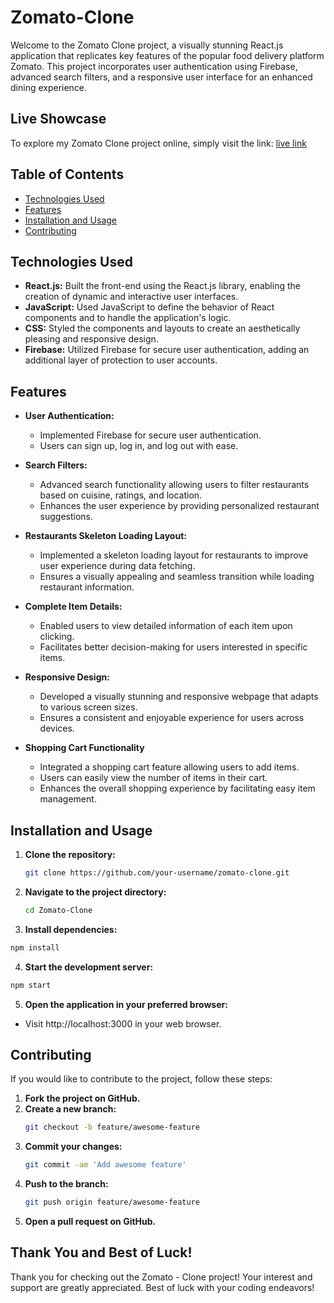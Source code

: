 # Zomato-Clone

Welcome to the Zomato Clone project, a visually stunning React.js application that replicates key features of the popular food delivery platform Zomato. This project incorporates user authentication using Firebase, advanced search filters, and a responsive user interface for an enhanced dining experience.

## Live Showcase

To explore my Zomato Clone project online, simply visit the  link: [live link](https://manjunath-zomato-clone.netlify.app/)

## Table of Contents

- [Technologies Used](#technologies-used)
- [Features](#features)
- [Installation and Usage](#installation-usage)
- [Contributing](#contributing)

## Technologies Used

- **React.js:** Built the front-end using the React.js library, enabling the creation of dynamic and interactive user interfaces.
- **JavaScript:** Used JavaScript to define the behavior of React components and to handle the application's logic.
- **CSS:** Styled the components and layouts to create an aesthetically pleasing and responsive design.
- **Firebase:** Utilized Firebase for secure user authentication, adding an additional layer of protection to user accounts.

## Features

- **User Authentication:**

  - Implemented Firebase for secure user authentication.
  - Users can sign up, log in, and log out with ease.

- **Search Filters:**

  - Advanced search functionality allowing users to filter restaurants based on cuisine, ratings, and location.
  - Enhances the user experience by providing personalized restaurant suggestions.

- **Restaurants Skeleton Loading Layout:**

  - Implemented a skeleton loading layout for restaurants to improve user experience during data fetching.
  - Ensures a visually appealing and seamless transition while loading restaurant information.
 
- **Complete Item Details:**

  - Enabled users to view detailed information of each item upon clicking.
  - Facilitates better decision-making for users interested in specific items.

- **Responsive Design:**
  - Developed a visually stunning and responsive webpage that adapts to various screen sizes.
  - Ensures a consistent and enjoyable experience for users across devices.

- **Shopping Cart Functionality**
  - Integrated a shopping cart feature allowing users to add items.
  - Users can easily view the number of items in their cart.
  - Enhances the overall shopping experience by facilitating easy item management.

  
## Installation and Usage

1. **Clone the repository:**
   ```bash
   git clone https://github.com/your-username/zomato-clone.git
   ```
2. **Navigate to the project directory:**
   ```bash
   cd Zomato-Clone
   ```
3. **Install dependencies:**

```bash
npm install
```

4. **Start the development server:**

```bash
npm start
```

5. **Open the application in your preferred browser:**

- Visit http://localhost:3000 in your web browser.

## Contributing

If you would like to contribute to the project, follow these steps:

1. **Fork the project on GitHub.**
2. **Create a new branch:**
   ```bash
   git checkout -b feature/awesome-feature
   ```
3. **Commit your changes:**
   ```bash
   git commit -am 'Add awesome feature'
   ```
4. **Push to the branch:**
   ```bash
   git push origin feature/awesome-feature
   ```
5. **Open a pull request on GitHub.**

## Thank You and Best of Luck!

Thank you for checking out the Zomato - Clone project! Your interest and support are greatly appreciated. Best of luck with your coding endeavors!

